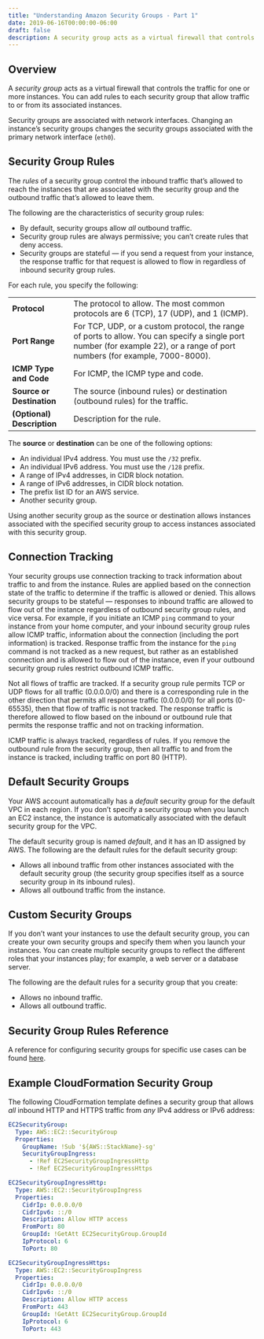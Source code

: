 ```yaml
---
title: "Understanding Amazon Security Groups - Part 1"
date: 2019-06-16T00:00:00-06:00
draft: false
description: A security group acts as a virtual firewall that controls the traffic for one or more instances. This article discusses the important concepts for working with security groups in AWS.
---
```


## Overview
A *security group* acts as a virtual firewall that controls the traffic for one or more instances. You can add rules to each security group that allow traffic to or from its associated instances.

Security groups are associated with network interfaces. Changing an instance’s security groups changes the security groups associated with the primary network interface (`eth0`).

## Security Group Rules
The *rules* of a security group control the inbound traffic that’s allowed to reach the instances that are associated with the security group and the outbound traffic that’s allowed to leave them.

The following are the characteristics of security group rules:

* By default, security groups allow *all* outbound traffic.
* Security group rules are always permissive; you can’t create rules that deny access.
* Security groups are stateful — if you send a request from your instance, the response traffic for that request is allowed to flow in regardless of inbound security group rules.

For each rule, you specify the following:

|  |  |
|---|---|
| **Protocol** | The protocol to allow. The most common protocols are 6 (TCP), 17 (UDP), and 1 (ICMP). |
| **Port Range** | For TCP, UDP, or a custom protocol, the range of ports to allow. You can specify a single port number (for example 22), or a range of port numbers (for example, 7000-8000). |
| **ICMP Type and Code** | For ICMP, the ICMP type and code. |
| **Source or Destination**  | The source (inbound rules) or destination (outbound rules) for the traffic. |
| **(Optional) Description** | Description for the rule. |

The **source** or **destination** can be one of the following options:

* An individual IPv4 address. You must use the `/32` prefix.
* An individual IPv6 address. You must use the `/128` prefix.
* A range of IPv4 addresses, in CIDR block notation.
* A range of IPv6 addresses, in CIDR block notation.
* The prefix list ID for an AWS service.
* Another security group.

Using another security group as the source or destination allows instances associated with the specified security group to access instances associated with this security group.

## Connection Tracking
Your security groups use connection tracking to track information about traffic to and from the instance. Rules are applied based on the connection state of the traffic to determine if the traffic is allowed or denied. This allows security groups to be stateful — responses to inbound traffic are allowed to flow out of the instance regardless of outbound security group rules, and vice versa. For example, if you initiate an ICMP `ping` command to your instance from your home computer, and your inbound security group rules allow ICMP traffic, information about the connection (including the port information) is tracked. Response traffic from the instance for the `ping` command is not tracked as a new request, but rather as an established connection and is allowed to flow out of the instance, even if your outbound security group rules restrict outbound ICMP traffic.

Not all flows of traffic are tracked. If a security group rule permits TCP or UDP flows for all traffic (0.0.0.0/0) and there is a corresponding rule in the other direction that permits all response traffic (0.0.0.0/0) for all ports (0-65535), then that flow of traffic is not tracked. The response traffic is therefore allowed to flow based on the inbound or outbound rule that permits the response traffic and not on tracking information.

ICMP traffic is always tracked, regardless of rules. If you remove the outbound rule from the security group, then all traffic to and from the instance is tracked, including traffic on port 80 (HTTP).

## Default Security Groups
Your AWS account automatically has a *default* security group for the default VPC in each region. If you don’t specify a security group when you launch an EC2 instance, the instance is automatically associated with the default security group for the VPC.

The default security group is named *default*, and it has an ID assigned by AWS. The following are the default rules for the default security group:

* Allows all inbound traffic from other instances associated with the default security group (the security group specifies itself as a source security group in its inbound rules).
* Allows all outbound traffic from the instance.

## Custom Security Groups
If you don’t want your instances to use the default security group, you can create your own security groups and specify them when you launch your instances. You can create multiple security groups to reflect the different roles that your instances play; for example, a web server or a database server.

The following are the default rules for a security group that you create:

* Allows no inbound traffic.
* Allows all outbound traffic.

## Security Group Rules Reference
A reference for configuring security groups for specific use cases can be found [here](https://docs.aws.amazon.com/AWSEC2/latest/UserGuide/security-group-rules-reference.html).

## Example CloudFormation Security Group
The following CloudFormation template defines a security group that allows *all* inbound HTTP and HTTPS traffic from *any* IPv4 address or IPv6 address:

```yaml
EC2SecurityGroup:
  Type: AWS::EC2::SecurityGroup
  Properties:
    GroupName: !Sub '${AWS::StackName}-sg'
    SecurityGroupIngress:
      - !Ref EC2SecurityGroupIngressHttp
      - !Ref EC2SecurityGroupIngressHttps

EC2SecurityGroupIngressHttp:
  Type: AWS::EC2::SecurityGroupIngress
  Properties:
    CidrIp: 0.0.0.0/0
    CidrIpv6: ::/0
    Description: Allow HTTP access
    FromPort: 80
    GroupId: !GetAtt EC2SecurityGroup.GroupId
    IpProtocol: 6
    ToPort: 80

EC2SecurityGroupIngressHttps:
  Type: AWS::EC2::SecurityGroupIngress
  Properties:
    CidrIp: 0.0.0.0/0
    CidrIpv6: ::/0
    Description: Allow HTTP access
    FromPort: 443
    GroupId: !GetAtt EC2SecurityGroup.GroupId
    IpProtocol: 6
    ToPort: 443
```
